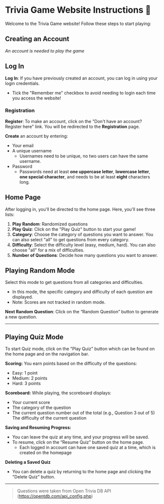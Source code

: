 # Trivia Game Website Instructions 🚀<!-- A: "Website" Instructions? Consider just using "Trivia Game" or "Trivia Game Web Application"? -->

Welcome to the Trivia Game website! Follow these steps to start playing: <!-- A: Steps? What steps? -->

## Creating an Account
_An account is needed to play the game_
<!-- A: Do you need an account to play? -->
<!-- AF: added in the note "an account is needed to play the game" -->

## Log In
**Log In**: If you have previously created an account, you can log in  using your login credentials. 
- Tick the "Remember me" checkbox to avoid needing to login each time you access the website!
 <!-- A: Logging in should be its own section. -->
 <!-- AF: yessir 🫡 -->



### Registration
**Register**: To make an account, click on the "Don't have an account? Register here" link. You will be redirected to the __Registration__ page. 

**Create** an account by entering:
- Your email
- A unique username
    - Usernames need to be unique, no two users can have the same username.
- Password
    - Passwords need at least **one uppercase letter**, **lowercase letter**, **one special character**, and needs to be at least __eight__ characters long.

<!-- A: You cannot create an account on the login page. Also need a step telling them to sit some button. Also consider telling them the password requirements. -->
<!-- AF: added a line saying users need to click on the "Don't have an acc..." button -->

## Home Page

After logging in, you'll be directed to the home page. Here, you'll see three lists: <!-- A: drop-down/dropdown list/menu, not "drop down" -->

<!-- A: Jas will also add a Play Random button to the homepage. Please mention this. -->
<!-- AF: Added that line in! -->
1. **Play Random**: Randomized questions 
2. **Play Quiz**: Click on the "Play Quiz" button to start your game!
3. **Category**: Choose the category of questions you want to answer. You can also select "all" to get questions from every category.
4. **Difficulty**: Select the difficulty level (easy, medium, hard). You can also choose "all" for a mix of difficulties.
5. **Number of Questions**: Decide how many questions you want to answer.

## Playing Random Mode

Select this mode to get questions from all categories and difficulties.
  - In this mode, the specific category and difficulty of each question are displayed.
  - Note: Scores are not tracked in random mode.

**Next Random Question**: Click on the “Random Question” button to generate a new question.

___

## Playing Quiz Mode
<!-- A: How do you start Quiz mode? Why isn't there a button at the top like Play Random? Is Quiz Mode endless? What IS quiz mode? Imagine explaining this to someone new. -->
<!-- AF: added the following two lines in to address your comment! -->
To start Quiz mode, click on the "Play Quiz" button which can be found on the home page and on the navigation bar.

**Scoring:**
You earn points based on the difficulty of the questions:
  - Easy: 1 point
  - Medium: 2 points
  - Hard: 3 points

**Scoreboard:**
While playing, the scoreboard displays:
  - Your current score
  - The category of the question
  - The current question number out of the total (e.g., Question 3 out of 5)
  The difficulty of the current question
 
**Saving and Resuming Progress:**
- You can leave the quiz at any time, and your progress will be saved.
- To resume, click on the “Resume Quiz” button on the home page.
    -  Each logged in account can have one saved quiz at a time, which is created on the homepage

**Deleting a Saved Quiz**
- You can delete a quiz by returning to the home page and clicking the "Delete Quiz" button. <!-- A: What does it mean to delete a quiz? -->
___

>  Questions were taken from Open Trivia DB API (https://opentdb.com/api_config.php)